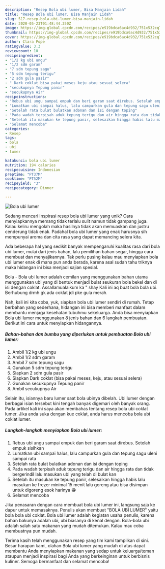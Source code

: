 ```yaml
---
description: "Resep Bola ubi lumer, Bisa Manjain Lidah"
title: "Resep Bola ubi lumer, Bisa Manjain Lidah"
slug: 517-resep-bola-ubi-lumer-bisa-manjain-lidah
date: 2020-05-23T01:48:44.350Z
image: https://img-global.cpcdn.com/recipes/e919bdca6ac4d932/751x532cq70/bola-ubi-lumer-foto-resep-utama.jpg
thumbnail: https://img-global.cpcdn.com/recipes/e919bdca6ac4d932/751x532cq70/bola-ubi-lumer-foto-resep-utama.jpg
cover: https://img-global.cpcdn.com/recipes/e919bdca6ac4d932/751x532cq70/bola-ubi-lumer-foto-resep-utama.jpg
author: Clara Pope
ratingvalue: 3.3
reviewcount: 10
recipeingredient:
- "1/2 kg ubi ungu"
- "1/2 sdm garam"
- "7 sdm tepung sagu"
- "5 sdm tepung terigu"
- "2 sdm gula pasir"
- " Dark coklat bisa pakai meses keju atau sesuai selera"
- "secukupnya Tepung panir"
- "secukupnya Air"
recipeinstructions:
- "Rebus ubi ungu sampai empuk dan beri garam saat direbus. Setelah empuk sisihkan"
- "Lumatkan ubi sampai halus, lalu campurkan gula dan tepung sagu uleni sampai rata"
- "Setelah rata bulat bulatkan adonan dan isi dengan toping"
- "Pada wadah terpisah aduk tepung terigu dan air hingga rata dan tidak bergerindil lalu masukan ubi yang telah di bulat kan"
- "Setelah itu masukan ke tepung panir, selesaikan hingga habis lalu masukan ke frezer minimal 15 menit lalu goreng atau bisa disimpan untuk digoreng esok harinya 😁"
- "Selamat mencoba"
categories:
- Resep
tags:
- bola
- ubi
- lumer

katakunci: bola ubi lumer 
nutrition: 194 calories
recipecuisine: Indonesian
preptime: "PT37M"
cooktime: "PT52M"
recipeyield: "3"
recipecategory: Dinner

---
```



![Bola ubi lumer](https://img-global.cpcdn.com/recipes/e919bdca6ac4d932/751x532cq70/bola-ubi-lumer-foto-resep-utama.jpg)

Sedang mencari inspirasi resep bola ubi lumer yang unik? Cara menyiapkannya memang tidak terlalu sulit namun tidak gampang juga. Kalau keliru mengolah maka hasilnya tidak akan memuaskan dan justru cenderung tidak enak. Padahal bola ubi lumer yang enak harusnya sih mempunyai aroma dan cita rasa yang dapat memancing selera kita.

Ada beberapa hal yang sedikit banyak mempengaruhi kualitas rasa dari bola ubi lumer, mulai dari jenis bahan, lalu pemilihan bahan segar, hingga cara membuat dan menyajikannya. Tak perlu pusing kalau mau menyiapkan bola ubi lumer enak di mana pun anda berada, karena asal sudah tahu triknya maka hidangan ini bisa menjadi sajian spesial.

Bola - Bola ubi lumer adalah cemilan yang menggunakan bahan utama menggunakan ubi yang di bentuk menjadi bulat seukuran bola bekel dan di isi dengan coklat. Assallamualaikum ka &#34; shay Kali ini aq buat bola bola ubi. Berhubung drmh gk ada coklat jdi pke gula merah.


Nah, kali ini kita coba, yuk, siapkan bola ubi lumer sendiri di rumah. Tetap berbahan yang sederhana, hidangan ini bisa memberi manfaat dalam membantu menjaga kesehatan tubuhmu sekeluarga. Anda bisa menyiapkan Bola ubi lumer menggunakan 8 jenis bahan dan 6 langkah pembuatan. Berikut ini cara untuk menyiapkan hidangannya.

<!--inarticleads1-->

##### Bahan-bahan dan bumbu yang diperlukan untuk pembuatan Bola ubi lumer:

1. Ambil 1/2 kg ubi ungu
1. Ambil 1/2 sdm garam
1. Ambil 7 sdm tepung sagu
1. Gunakan 5 sdm tepung terigu
1. Siapkan 2 sdm gula pasir
1. Siapkan  Dark coklat (bisa pakai meses, keju, atau sesuai selera)
1. Gunakan secukupnya Tepung panir
1. Ambil secukupnya Air


Selain itu, isiannya baru lumer saat bola ubinya dibelah. Ubi lumer dengan berbagai isian tersebut kini tengah banyak digemari oleh banyak orang. Pada artikel kali ini saya akan membahas tentang resep bola ubi coklat lumer. Jika anda suka dengan kue coklat, anda harus mencoba bola ubi coklat lumer. 

<!--inarticleads2-->

##### Langkah-langkah menyiapkan Bola ubi lumer:

1. Rebus ubi ungu sampai empuk dan beri garam saat direbus. Setelah empuk sisihkan
1. Lumatkan ubi sampai halus, lalu campurkan gula dan tepung sagu uleni sampai rata
1. Setelah rata bulat bulatkan adonan dan isi dengan toping
1. Pada wadah terpisah aduk tepung terigu dan air hingga rata dan tidak bergerindil lalu masukan ubi yang telah di bulat kan
1. Setelah itu masukan ke tepung panir, selesaikan hingga habis lalu masukan ke frezer minimal 15 menit lalu goreng atau bisa disimpan untuk digoreng esok harinya 😁
1. Selamat mencoba


Jika penasaran dengan cara membuat bola ubi lumer ini, langsung saja ke dapur untuk memasaknya. Penulis akan membuat &#34;BOLA UBI LUMER&#34; yaitu bola bola ubi coklat. Bola ubi lumer adalah kegiatan usaha penulis, karena bahan bakunya adalah ubi, ubi biasanya di kenal dengan. Bola-bola ubi adalah salah satu makanan yang mudah ditemukan. Kalau mau coba membuatnya pun mudah. 

Terima kasih telah menggunakan resep yang tim kami tampilkan di sini. Besar harapan kami, olahan Bola ubi lumer yang mudah di atas dapat membantu Anda menyiapkan makanan yang sedap untuk keluarga/teman ataupun menjadi inspirasi bagi Anda yang berkeinginan untuk berbisnis kuliner. Semoga bermanfaat dan selamat mencoba!
